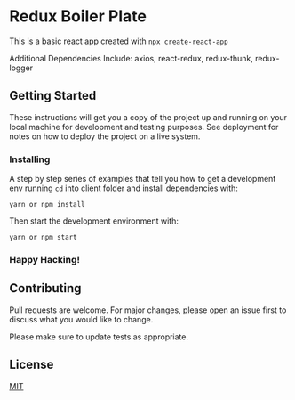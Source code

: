 # Redux Boiler Plate

This is a basic react app created with 
```npx create-react-app```
 
Additional Dependencies Include: axios, react-redux, redux-thunk, redux-logger

## Getting Started

These instructions will get you a copy of the project up and running on your local machine for development and testing purposes. See deployment for notes on how to deploy the project on a live system.

### Installing

A step by step series of examples that tell you how to get a development env running
`cd` into client folder and install dependencies with:

```
yarn or npm install
```

Then start the development environment with: 

```
yarn or npm start
```
### Happy Hacking!

## Contributing
Pull requests are welcome. For major changes, please open an issue first to discuss what you would like to change.

Please make sure to update tests as appropriate.

## License
[MIT](https://mit-license.org/)
